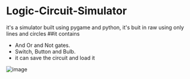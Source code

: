 # Logic-Circuit-Simulator
it's a simulator built using pygame and python, it's buit in raw using only lines and circles
##it contains 
- And Or and Not gates.
- Switch, Button and Bulb.
- it can save the circuit and load it


![image](https://user-images.githubusercontent.com/108637087/179366898-aeae3074-2ac4-4976-b5e9-4d679c713222.png)
